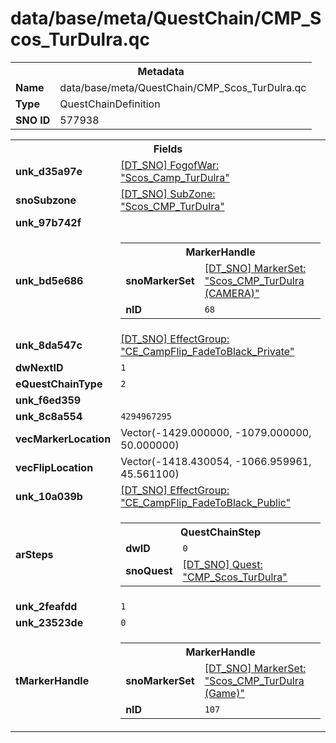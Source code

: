 <h1>data/base/meta/QuestChain/CMP_Scos_TurDulra.qc</h1><table><tr><th colspan="100%">Metadata</th></tr><tr><td><b>Name</b></td><td>data/base/meta/QuestChain/CMP_Scos_TurDulra.qc</td></tr><tr><td><b>Type</b></td><td>QuestChainDefinition</td></tr><tr><td><b>SNO ID</b></td><td>577938</td></tr></table>

<table><tr><th colspan="100%">Fields</th></tr><tr><td><b>unk_d35a97e</b></td><td><a href="..\FogOfWar\Scos_Camp_TurDulra.fow">[DT_SNO] FogofWar: "Scos_Camp_TurDulra"</a></td></tr><tr><td><b>snoSubzone</b></td><td><a href="..\Subzone\Scos_CMP_TurDulra.sbz">[DT_SNO] SubZone: "Scos_CMP_TurDulra"</a></td></tr><tr><td><b>unk_97b742f</b></td><td></td></tr><tr><td><b>unk_bd5e686</b></td><td><table><tr><th colspan="100%">MarkerHandle</th></tr><tr><td><b>snoMarkerSet</b></td><td><a href="..\MarkerSet\Scos_CMP_TurDulra (CAMERA).mrk">[DT_SNO] MarkerSet: "Scos_CMP_TurDulra (CAMERA)"</a></td></tr><tr><td><b>nID</b></td><td><code>68</code></td></tr></table>

</td></tr><tr><td><b>unk_8da547c</b></td><td><a href="..\EffectGroup\CE_CampFlip_FadeToBlack_Private.efg">[DT_SNO] EffectGroup: "CE_CampFlip_FadeToBlack_Private"</a></td></tr><tr><td><b>dwNextID</b></td><td><code>1</code></td></tr><tr><td><b>eQuestChainType</b></td><td><code>2</code></td></tr><tr><td><b>unk_f6ed359</b></td><td></td></tr><tr><td><b>unk_8c8a554</b></td><td><code>4294967295</code></td></tr><tr><td><b>vecMarkerLocation</b></td><td>Vector(-1429.000000, -1079.000000, 50.000000)</td></tr><tr><td><b>vecFlipLocation</b></td><td>Vector(-1418.430054, -1066.959961, 45.561100)</td></tr><tr><td><b>unk_10a039b</b></td><td><a href="..\EffectGroup\CE_CampFlip_FadeToBlack_Public.efg">[DT_SNO] EffectGroup: "CE_CampFlip_FadeToBlack_Public"</a></td></tr><tr><td><b>arSteps</b></td><td><table><tr><th colspan="100%">QuestChainStep</th></tr><tr><td><b>dwID</b></td><td><code>0</code></td></tr><tr><td><b>snoQuest</b></td><td><a href="..\Quest\CMP_Scos_TurDulra.qst">[DT_SNO] Quest: "CMP_Scos_TurDulra"</a></td></tr></table>


</td></tr><tr><td><b>unk_2feafdd</b></td><td><code>1</code></td></tr><tr><td><b>unk_23523de</b></td><td><code>0</code></td></tr><tr><td><b>tMarkerHandle</b></td><td><table><tr><th colspan="100%">MarkerHandle</th></tr><tr><td><b>snoMarkerSet</b></td><td><a href="..\MarkerSet\Scos_CMP_TurDulra (Game).mrk">[DT_SNO] MarkerSet: "Scos_CMP_TurDulra (Game)"</a></td></tr><tr><td><b>nID</b></td><td><code>107</code></td></tr></table>

</td></tr></table>

